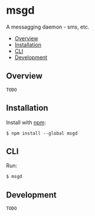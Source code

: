 # msgd

A messagging daemon - sms, etc.

- [Overview](#overview)
- [Installation](#installation)
- [CLI](#cli)
- [Development](#development)

## Overview

    TODO

## Installation

  Install with [npm](https://www.npmjs.org/package/msgd):

    $ npm install --global msgd

## CLI

  Run:

    $ msgd

## Development

    TODO


